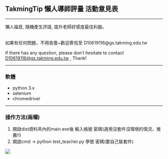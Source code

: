 
## TakmingTip 懶人導師評量 活動意見表


----

懶人福音,
隨機產生評語,
提升老師好感度最佳利器。



<br>
如果有任何問題，不用吝嗇~歡迎寄信至 D10619116@gs.takming.edu.tw <br>

If there has any question, please don't hesitate to contact D10619116@gs.takming.edu.tw , Thank!

----

 
### 軟體<br>

* python 3.x
* selenium
* chromedriver

----
### 操作方法(兩種)<br>


1. 開啟dist資料夾內的main.exe後 輸入帳號 密碼(適用沒套件沒環境的情況，推薦!!)
2. 開啟cmd -> python test_teacher.py 學號 密碼(要自己裝套件)




[![](http://img.youtube.com/vi/nkDJDnIIBbk/0.jpg)](http://www.youtube.com/watch?v=nkDJDnIIBbk "Demo測試")

```python

```
